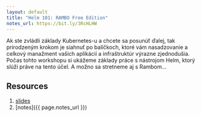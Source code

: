 ```yaml
---
layout: default
title: "Helm 101: RAMBO Free Edition"
notes_url: https://bit.ly/3RcHLHW
---
```


Ak ste zvládli základy Kubernetes-u a chcete sa posunúť ďalej, tak prirodzeným krokom je siahnuť po balíčkoch, ktoré vám nasadzovanie a celkový manažment vašich aplikácií a infraštruktúr výrazne zjednodušia. Počas tohto workshopu si ukážeme základy práce s nástrojom Helm, ktorý slúži práve na tento účel. A možno sa stretneme aj s Rambom...


## Resources

1. [slides](slides.html)
2. [notes]({{ page.notes_url }})

